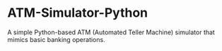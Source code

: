 # ATM-Simulator-Python
A simple Python-based ATM (Automated Teller Machine) simulator that mimics basic banking operations.
